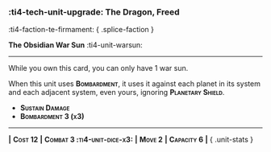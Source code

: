 ### :ti4-tech-unit-upgrade: **The Dragon, Freed**
:ti4-faction-te-firmament:
{ .splice-faction }

**The Obsidian War Sun** :ti4-unit-warsun:

---

While you own this card, you can only have 1 war sun.

When this unit uses <span style="font-variant:small-caps;white-space: nowrap;">**Bombardment**</span>, it uses it against each planet in its system and each adjacent system, even yours, ignoring <span style="font-variant:small-caps;white-space: nowrap;">**Planetary Shield**</span>.

* <span style="font-variant:small-caps;white-space: nowrap;">**Sustain Damage**</span>
* <span style="font-variant:small-caps;white-space: nowrap;">**Bombardment 3 (x3)**</span>

---

__|__ <span style="font-variant:small-caps;white-space: nowrap;">**Cost 12**</span> __|__ <span style="font-variant:small-caps;white-space: nowrap;">**Combat 3 :ti4-unit-dice-x3:**</span> __|__ <span style="font-variant:small-caps;white-space: nowrap;">**Move 2**</span> __|__ <span style="font-variant:small-caps;white-space: nowrap;">**Capacity 6**</span> __|__
{ .unit-stats }
